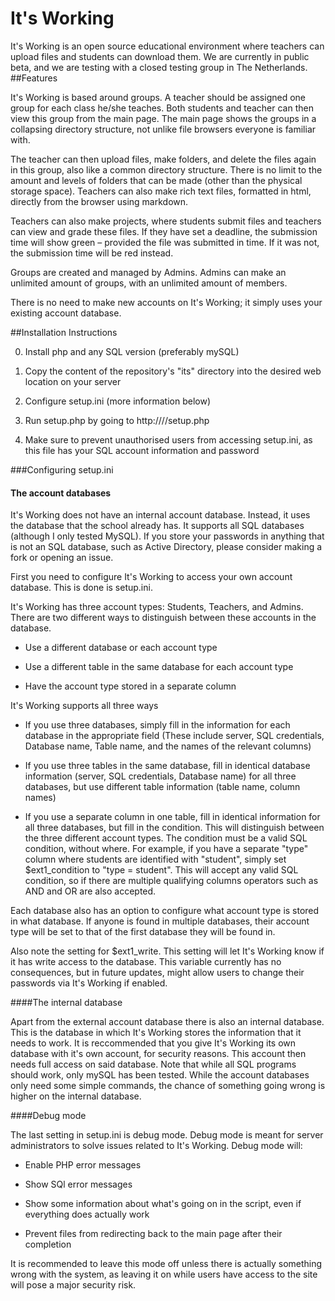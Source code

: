 # It's Working
It's Working is an open source educational environment where teachers can upload files and students can download them. 
We are currently in public beta, and we are testing with a closed testing group in The Netherlands.
##Features

It's Working is based around groups. A teacher should be assigned one group for each class he/she teaches. Both students and teacher can then view this group from the main page. The main page shows the groups in a collapsing directory structure, not unlike file browsers everyone is familiar with.

The teacher can then upload files, make folders, and delete the files again in this group, also like a common directory structure. There is no limit to the amount and levels of folders that can be made (other than the physical storage space). Teachers can also make rich text files, formatted in html, directly from the browser using markdown.

Teachers can also make projects, where students submit files and teachers can view and grade these files. If they have set a deadline, the submission time will show green – provided the file was submitted in time. If it was not, the submission time will be red instead. 

Groups are created and managed by Admins. Admins can make an unlimited amount of groups, with an unlimited amount of members. 

There is no need to make new accounts on It's Working; it simply uses your existing account database.

##Installation Instructions

0. Install php and any SQL version (preferably mySQL)

1. Copy the content of the repository's "its" directory into the desired web location on your server

2. Configure setup.ini (more information below)

3. Run setup.php by going to http://<your website>/<directory>/setup.php

4. Make sure to prevent unauthorised users from accessing setup.ini, as this file has your SQL account information and password

###Configuring setup.ini

#### The account databases

It's Working does not have an internal account database. Instead, it uses the database that the school already has. It supports all SQL databases (although I only tested MySQL). If you store your passwords in anything that is not an SQL database, such as Active Directory, please consider making a fork or opening an issue.

First you need to configure It's Working to access your own account database. This is done is setup.ini.

It's Working has three account types: Students, Teachers, and Admins. There are two different ways to distinguish between these accounts in the database. 

- Use a different database or each account type

- Use a different table in the same database for each account type

- Have the account type stored in a separate column

It's Working supports all three ways

- If you use three databases, simply fill in the information for each database in the appropriate field (These include server, SQL credentials, Database name, Table name, and the names of the relevant columns)

- If you use three tables in the same database, fill in identical database information (server, SQL credentials, Database name) for all three databases, but use different table information (table name, column names)

- If you use a separate column in one table, fill in identical information for all three databases, but fill in the condition. This will distinguish between the three different account types. The condition must be a valid SQL condition, without where. For example, if you have a separate "type" column where students are identified with "student", simply set $ext1_condition to "type = student". This will accept any valid SQL condition, so if there are multiple qualifying columns operators such as AND and OR are also accepted.

Each database also has an option to configure what account type is stored in what database. If anyone is found in multiple databases, their account type will be set to that of the first database they will be found in.

Also note the setting for $ext1_write. This setting will let It's Working know if it has write access to the database. This variable currently has no consequences, but in future updates, might allow users to change their passwords via It's Working if enabled.

####The internal database

Apart from the external account database there is also an internal database. This is the database in which It's Working stores the information that it needs to work. It is reccommended that you give It's Working its own database with it's own account, for security reasons. This account then needs full access on said database. Note that while all SQL programs should work, only mySQL has been tested. While the account databases only need some simple commands, the chance of something going wrong is higher on the internal database.

####Debug mode

The last setting in setup.ini is debug mode. Debug mode is meant for server administrators to solve issues related to It's Working. Debug mode will:

- Enable PHP error messages

- Show SQl error messages

- Show some information about what's going on in the script, even if everything does actually work

- Prevent files from redirecting back to the main page after their completion

It is recommended to leave this mode off unless there is actually something wrong with the system, as leaving it on while users have access to the site will pose a major security risk.
